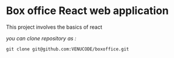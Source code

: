<h1>Box office React web application</h1>
<p>
  This project involves the basics of react
</p>
<p><i>you can clone repository as :</i></p>
<code>git clone git@github.com:VENUCODE/boxoffice.git</code>
